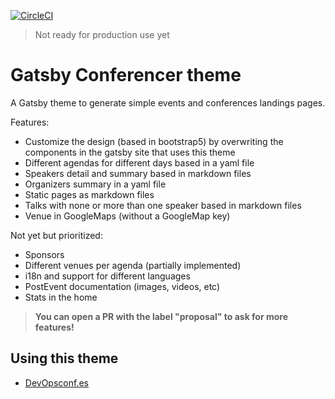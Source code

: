 [![CircleCI](https://dl.circleci.com/status-badge/img/gh/asiermarques/gatsby-theme-conferencer/tree/main.svg?style=svg)](https://dl.circleci.com/status-badge/redirect/gh/asiermarques/gatsby-theme-conferencer/tree/main)

> Not ready for production use yet

# Gatsby Conferencer theme

A Gatsby theme to generate simple events and conferences landings pages.

Features:
* Customize the design (based in bootstrap5) by overwriting the components in the gatsby site that uses this theme
* Different agendas for different days based in a yaml file
* Speakers detail and summary based in markdown files
* Organizers summary in a yaml file
* Static pages as markdown files
* Talks with none or more than one speaker based in markdown files
* Venue in GoogleMaps (without a GoogleMap key)

Not yet but prioritized:
* Sponsors
* Different venues per agenda (partially implemented)
* i18n and support for different languages
* PostEvent documentation (images, videos, etc)
* Stats in the home

> **You can open a PR with the label "proposal" to ask for more features!**

## Using this theme
* [DevOpsconf.es](https://devopsconf.es)




